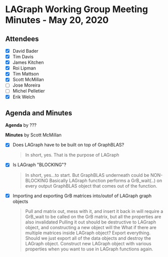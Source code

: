 # LAGraph Working Group Meeting Minutes - May 20, 2020

## Attendees
- [X] David Bader
- [X] Tim Davis
- [X] James Kitchen
- [X] Roi Lipman
- [X] Tim Mattson
- [X] Scott McMillan
- [ ] Jose Moreira
- [ ] Michel Pelletier
- [X] Erik Welch

## Agenda and Minutes

**Agenda** by ???

**Minutes** by Scott McMillan

- [X] Does LAGraph have to be built on top of GraphBLAS?
    > In short, yes.  That is the purpose of LAGraph
- [X] Is LAGraph "BLOCKING"?
    > In short, yes...to start. But GraphBLAS underneath could be NON-BLOCKING
    > Basically LAGraph function performs a GrB_wait(..) on every output GraphBLAS object that comes out of the function.
- [X] Importing and exporting GrB matrices into/outof of LAGraph graph objects
    > Pull and matrix out, mess with it, and insert it back in will require a GrB_wait to be called on the GrB matrix, but all the properties are also invalidated
    > Pulling it out should be destructive to LAGraph object, and constructing a new object will the
    > What if there are multiple matrices inside LAGraph object?  Export everything.
    > Should we just export all of the data objects and destroy the LAGraph object.  Construct new LAGraph object with various properties when you want to use in LAGraph functions again.